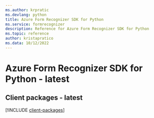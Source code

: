 ```yaml
---
ms.author: krpratic
ms.devlang: python
title: Azure Form Recognizer SDK for Python
ms.service: formrecognizer
description: Reference for Azure Form Recognizer SDK for Python
ms.topic: reference
author: kristapratico
ms.data: 10/12/2022
---
```

# Azure Form Recognizer SDK for Python - latest

## Client packages - latest
[!INCLUDE [client-packages](form-recognizer-client-index.md)]
